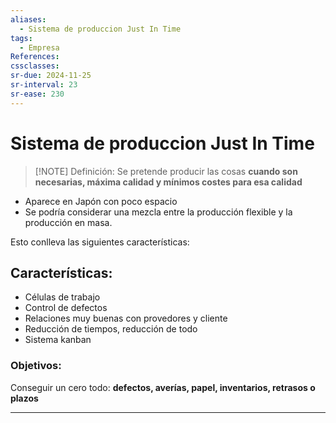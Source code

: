 ```yaml
---
aliases:
  - Sistema de produccion Just In Time
tags:
  - Empresa
References: 
cssclasses: 
sr-due: 2024-11-25
sr-interval: 23
sr-ease: 230
---
```

# Sistema de produccion Just In Time

> [!NOTE] Definición: 
> Se pretende producir las cosas **cuando son necesarias, máxima calidad y mínimos costes para esa calidad**
+ Aparece en Japón con poco espacio
+ Se podría considerar una mezcla entre la producción flexible y la producción en masa. 

Esto conlleva las siguientes características:
## Características:
+ Células de trabajo
+ Control de defectos
+ Relaciones muy buenas con provedores y cliente
+ Reducción de tiempos, reducción de todo
+ Sistema kanban

### Objetivos:
Conseguir un cero todo: **defectos, averías, papel, inventarios, retrasos o plazos**

***
